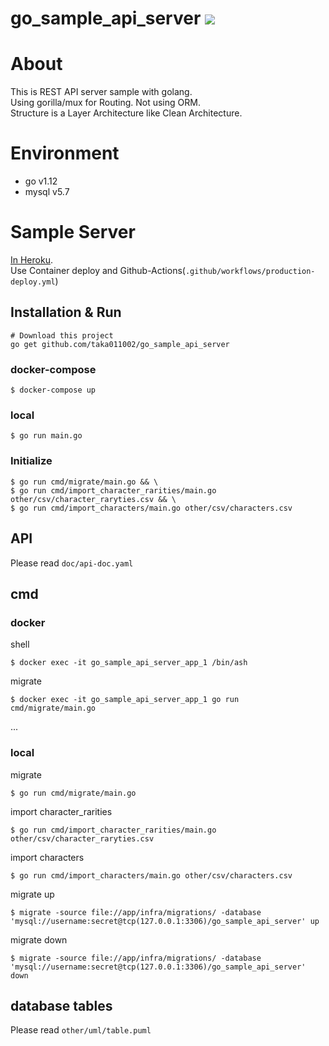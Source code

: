 # go_sample_api_server ![](https://github.com/taka011002/go_sample_api_server/workflows/production-deploy/badge.svg)

# About
This is REST API server sample with golang.  
Using gorilla/mux for Routing. Not using ORM.  
Structure is a Layer Architecture like Clean Architecture.


# Environment
- go v1.12
- mysql v5.7

# Sample Server
[In Heroku](https://go-sample-api-server.herokuapp.com/).  
Use Container deploy and Github-Actions(`.github/workflows/production-deploy.yml`)


## Installation & Run
```
# Download this project
go get github.com/taka011002/go_sample_api_server
```

### docker-compose
```
$ docker-compose up
``` 

### local
```
$ go run main.go
```

### Initialize
```
$ go run cmd/migrate/main.go && \
$ go run cmd/import_character_rarities/main.go other/csv/character_raryties.csv && \
$ go run cmd/import_characters/main.go other/csv/characters.csv
```
## API
Please read `doc/api-doc.yaml`

## cmd

### docker
shell
```
$ docker exec -it go_sample_api_server_app_1 /bin/ash 
```

migrate
```
$ docker exec -it go_sample_api_server_app_1 go run cmd/migrate/main.go
```

...

### local
migrate
```
$ go run cmd/migrate/main.go
```

import character_rarities
```
$ go run cmd/import_character_rarities/main.go other/csv/character_raryties.csv 
```

import characters
```
$ go run cmd/import_characters/main.go other/csv/characters.csv 
```

migrate up
```
$ migrate -source file://app/infra/migrations/ -database 'mysql://username:secret@tcp(127.0.0.1:3306)/go_sample_api_server' up
```
migrate down
```
$ migrate -source file://app/infra/migrations/ -database 'mysql://username:secret@tcp(127.0.0.1:3306)/go_sample_api_server' down
```

## database tables
Please read `other/uml/table.puml`


